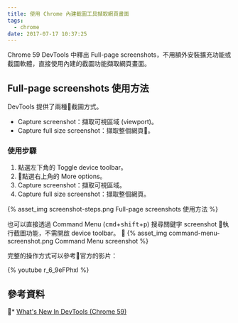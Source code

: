 ```yaml
---
title: 使用 Chrome 內建截圖工具擷取網頁畫面
tags:
  - chrome
date: 2017-07-17 10:37:25
---
```



Chrome 59 DevTools 中釋出 Full-page screenshots，不用額外安裝擴充功能或截圖軟體，直接使用內建的截圖功能擷取網頁畫面。

<!-- more -->

## Full-page screenshots 使用方法

DevTools 提供了兩種截圖方式。

* Capture screenshot：擷取可視區域 (viewport)。
* Capture full size screenshot：擷取整個網頁。

### 使用步驟

1. 點選左下角的 Toggle device toolbar。
2. 點選右上角的 More options。
3. Capture screenshot：擷取可視區域。
4. Capture full size screenshot：擷取整個網頁。

{% asset_img screenshot-steps.png Full-page screenshots 使用方法 %}

也可以直接透過 Command Menu (<kbd>cmd</kbd>+<kbd>shift</kbd>+<kbd>p</kbd>) 搜尋關鍵字 screenshot 執行截圖功能，不需開啟 device toolbar。

{% asset_img command-menu-screenshot.png Command Menu screenshot %}

完整的操作方式可以參考官方的影片：

{% youtube r_6_9eFPhxI %}

## 參考資料

* [What's New In DevTools (Chrome 59)](https://developers.google.com/web/updates/2017/04/devtools-release-notes)
